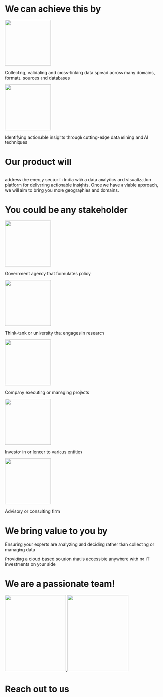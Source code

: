 
<img src="/images/top-banner.jpg" alt="" style="border:0;">

# We can achieve this by

<img src="/images/data.png" alt="" style="width:150px;height:150px;border:0;">


Collecting, validating and cross-linking data spread across many domains, formats, sources and databases

<img src="/images/science.png" alt="" style="width:150px;height:150px;border:0;">

Identifying actionable insights through cutting-edge data mining and AI techniques


# Our product will

<img src="/images/Logo1x.png" alt="" style="border:0;">

address the energy sector in India with a data analytics and visualization platform for delivering actionable insights. Once we have a viable approach, we will aim to bring you more geographies and domains.


# You could be any stakeholder

<img src="/images/govt.png" alt="" style="width:150px;height:150px;border:0;">

Government agency that formulates policy

<img src="/images/research.png" alt="" style="width:150px;height:150px;border:0;">

Think-tank or university that engages in research

<img src="/images/company.png" alt="" style="width:150px;height:150px;border:0;">

Company executing or managing projects

<img src="/images/currency-black.png" alt="" style="width:150px;height:150px;border:0;">

Investor in or lender to various entities

<img src="/images/consultant.png" alt="" style="width:150px;height:150px;border:0;">

Advisory or consulting firm

# We bring value to you by

Ensuring your experts are analyzing and deciding rather than collecting or managing data

Providing a cloud-based solution that is accessible anywhere with no IT investments on your side


# We are a passionate team!

<a href="https://www.linkedin.com/in/gautamnilambarpradhan" target="_blank">
  <img src="/images/GP_WebsitePhoto.jpg" alt="" style="width:200px;height:250px;border:0;">
</a>

<a href="https://www.linkedin.com/in/vivek-pradhan-35618654/" target="_blank">
  <img src="/images/GP_WebsitePhoto.jpg" alt="" style="width:200px;height:250px;border:0;">
</a>

# Reach out to us


